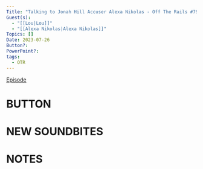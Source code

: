 ```yaml
---
Title: "Talking to Jonah Hill Accuser Alexa Nikolas - Off The Rails #79"
Guest(s):
  - "[[Lou|Lou]]"
  - "[[Alexa Nikolas|Alexa Nikolas]]"
Topics: []
Date: 2023-07-26
Button?: 
PowerPoint?: 
tags:
  - OTR
---
```

[Episode](https://youtu.be/JJ4HuGmgzlo)
# BUTTON
# NEW SOUNDBITES
# NOTES


